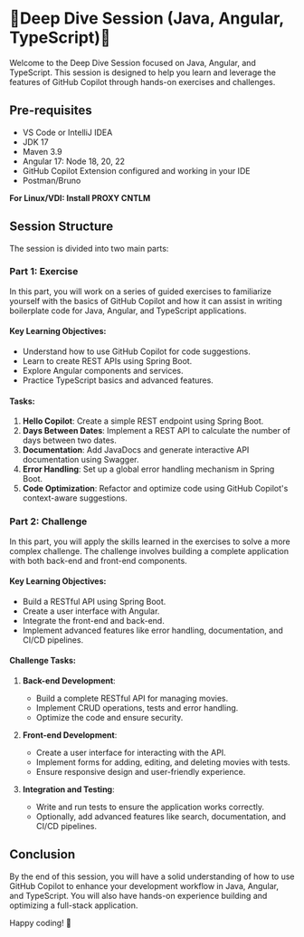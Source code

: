 # 🚀Deep Dive Session (Java, Angular, TypeScript)🚀

Welcome to the Deep Dive Session focused on Java, Angular, and TypeScript. This session is designed to help you learn and leverage the features of GitHub Copilot through hands-on exercises and challenges.

## Pre-requisites

- VS Code or IntelliJ IDEA
- JDK 17
- Maven 3.9
- Angular 17: Node 18, 20, 22
- GitHub Copilot Extension configured and working in your IDE
- Postman/Bruno

**For Linux/VDI: Install PROXY CNTLM**

## Session Structure

The session is divided into two main parts:

### Part 1: Exercise

In this part, you will work on a series of guided exercises to familiarize yourself with the basics of GitHub Copilot and how it can assist in writing boilerplate code for Java, Angular, and TypeScript applications.

#### Key Learning Objectives:
- Understand how to use GitHub Copilot for code suggestions.
- Learn to create REST APIs using Spring Boot.
- Explore Angular components and services.
- Practice TypeScript basics and advanced features.

#### Tasks:
1. **Hello Copilot**: Create a simple REST endpoint using Spring Boot.
2. **Days Between Dates**: Implement a REST API to calculate the number of days between two dates.
3. **Documentation**: Add JavaDocs and generate interactive API documentation using Swagger.
4. **Error Handling**: Set up a global error handling mechanism in Spring Boot.
5. **Code Optimization**: Refactor and optimize code using GitHub Copilot's context-aware suggestions.

### Part 2: Challenge

In this part, you will apply the skills learned in the exercises to solve a more complex challenge. The challenge involves building a complete application with both back-end and front-end components.

#### Key Learning Objectives:
- Build a RESTful API using Spring Boot.
- Create a user interface with Angular.
- Integrate the front-end and back-end.
- Implement advanced features like error handling, documentation, and CI/CD pipelines.

#### Challenge Tasks:
1. **Back-end Development**: 
   - Build a complete RESTful API for managing movies.
   - Implement CRUD operations, tests and error handling.
   - Optimize the code and ensure security.

2. **Front-end Development**: 
   - Create a user interface for interacting with the API.
   - Implement forms for adding, editing, and deleting movies with tests.
   - Ensure responsive design and user-friendly experience.

3. **Integration and Testing**: 
   - Write and run tests to ensure the application works correctly.
   - Optionally, add advanced features like search, documentation, and CI/CD pipelines.

## Conclusion

By the end of this session, you will have a solid understanding of how to use GitHub Copilot to enhance your development workflow in Java, Angular, and TypeScript. You will also have hands-on experience building and optimizing a full-stack application.

Happy coding! 🚀
